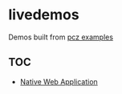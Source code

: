 # livedemos

Demos built from [pcz examples](https://github.com/primecitizens/pcz/tree/master/examples)

## TOC

- [Native Web Application](./10-plat-web/index.html)

